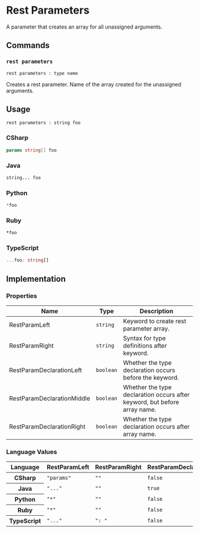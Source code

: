 # Rest Parameters

A parameter that creates an array for all unassigned arguments.


## Commands

### `rest parameters`

`rest parameters : type name`

Creates a rest parameter.
Name of the array created for the unassigned arguments.

## Usage

```gls
rest parameters : string foo
```

### CSharp

```csharp
params string[] foo
```

### Java

```java
string... foo
```
### Python

```python
*foo
```

### Ruby

```ruby
*foo
```

### TypeScript

```typescript
...foo: string[]
```


## Implementation

### Properties

<table>
    <thead>
        <th>Name</th>
        <th>Type</th>
        <th>Description</th>
    </thead>
    <tbody>
        <tr>
            <td>RestParamLeft</td>
            <td><code>string</code></td>
            <td>Keyword to create rest parameter array.</td>
        </tr>
        <tr>
            <td>RestParamRight</td>
            <td><code>string</code></td>
            <td>Syntax for type definitions after keyword.</td>
        </tr>
        <tr>
            <td>RestParamDeclarationLeft</td>
            <td><code>boolean</code></td>
            <td>Whether the type declaration occurs before the keyword.</td>
        </tr>
        <tr>
            <td>RestParamDeclarationMiddle</td>
            <td><code>boolean</code></td>
            <td>Whether the type declaration occurs after keyword, but before array name.</td>
        </tr>
        <tr>
            <td>RestParamDeclarationRight</td>
            <td><code>boolean</code></td>
            <td>Whether the type declaration occurs after array name.</td>
        </tr>
    </tbody>
</table>

### Language Values

<table>
    <thead>
        <th>Language</th>
        <th>RestParamLeft</th>
        <th>RestParamRight</th>
        <th>RestParamDeclarationLeft</th>
        <th>RestParamDeclarationMiddle</th>
        <th>RestParamDeclarationRight</th>
    </thead>
    <tbody>
        <tr>
            <th>CSharp</th>
            <td><code>"params"</code></td>
            <td><code>""</code></td>
            <td><code>false</code></td>
            <td><code>true</code></td>
            <td><code>false</code></td>
        </tr>
        <tr>
            <th>Java</th>
            <td><code>"..."</code></td>
            <td><code>""</code></td>
            <td><code>true</code></td>
            <td><code>false</code></td>
            <td><code>false</code></td>
        </tr>
        <tr>
            <th>Python</th>
            <td><code>"*"</code></td>
            <td><code>""</code></td>
            <td><code>false</code></td>
            <td><code>false</code></td>
            <td><code>false</code></td>
        </tr>
        <tr>
            <th>Ruby</th>
            <td><code>"*"</code></td>
            <td><code>""</code></td>
            <td><code>false</code></td>
            <td><code>false</code></td>
            <td><code>false</code></td>
        </tr>
        <tr>
            <th>TypeScript</th>
            <td><code>"..."</code></td>
            <td><code>": "</code></td>
            <td><code>false</code></td>
            <td><code>false</code></td>
            <td><code>true</code></td>
        </tr>
    </tbody>
</table>
